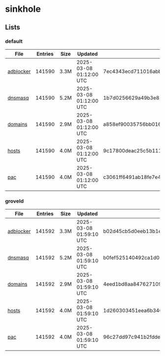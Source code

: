 # sinkhole

## Lists

### default

|File|Entries|Size|Updated|Hash|
|-|-|-|-|-|
|[adblocker](https://raw.githubusercontent.com/groveld/sinkhole/lists/default/adblocker.txt)|141590|3.3M|2025-03-08 01:12:00 UTC|7ec4343ecd711016abb045e33fa1e4a324c49d4a278c1e9afb478c2f212a7d9f|
|[dnsmasq](https://raw.githubusercontent.com/groveld/sinkhole/lists/default/dnsmasq.txt)|141590|5.2M|2025-03-08 01:12:00 UTC|1b7d0256629a49b3e830520802b53018d69f7c4b932144b73be8a8622c9ed7f6|
|[domains](https://raw.githubusercontent.com/groveld/sinkhole/lists/default/domains.txt)|141590|2.9M|2025-03-08 01:12:00 UTC|a858ef90035756bb01608bf0925305e00001964eb21b4b99514891ec556366f0|
|[hosts](https://raw.githubusercontent.com/groveld/sinkhole/lists/default/hosts.txt)|141590|4.0M|2025-03-08 01:12:00 UTC|9c17800deac25c5b1113f684361b82eceb76c0e8825dfef83bd2d169e2d0f22c|
|[pac](https://raw.githubusercontent.com/groveld/sinkhole/lists/default/pac.txt)|141590|4.0M|2025-03-08 01:12:00 UTC|c3061ff6491ab18fe7e4648f85c33414d2481c101be1d3c21aaf3ba8b12c1f4f|

### groveld

|File|Entries|Size|Updated|Hash|
|-|-|-|-|-|
|[adblocker](https://raw.githubusercontent.com/groveld/sinkhole/lists/groveld/adblocker.txt)|141592|3.3M|2025-03-08 01:59:10 UTC|b02d45cb5d0eeb13b1e959514648769af5d6a562f2eab118ef23da0622138f5a|
|[dnsmasq](https://raw.githubusercontent.com/groveld/sinkhole/lists/groveld/dnsmasq.txt)|141592|5.2M|2025-03-08 01:59:10 UTC|b0fef525140492ca1d06123ecfb08fa29f6d4ff1c909041de6806d5eb7d9a6c0|
|[domains](https://raw.githubusercontent.com/groveld/sinkhole/lists/groveld/domains.txt)|141592|2.9M|2025-03-08 01:59:10 UTC|4eed1bd8aa8476271095e067d396d90560d3887863cc71194548a6207d60b2fb|
|[hosts](https://raw.githubusercontent.com/groveld/sinkhole/lists/groveld/hosts.txt)|141592|4.0M|2025-03-08 01:59:10 UTC|1d260303451eea6b346f9bc862d4450b4f46c150d01d20e12df70eecd266eaef|
|[pac](https://raw.githubusercontent.com/groveld/sinkhole/lists/groveld/pac.txt)|141592|4.0M|2025-03-08 01:59:10 UTC|96c27dd97c941b2fdde3bde975bb7a3de4195b4be13236aca5d805c8e55db53d|
